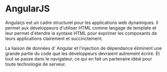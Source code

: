 # AngularJS

Angularjs est un cadre structurel pour les applications web dynamiques. Il permet aux développeurs d'utiliser HTML comme langage de template et leur permet d'étendre la syntaxe HTML pour exprimer les composants de leurs applications clairement et succinctement.

La liaison de données d' Angular et l'injection de dépendance éliminent une grande partie du code que les développeurs devraient autrement écrire. Et tout se passe dans le navigateur, ce qui en fait un partenaire idéal pour toute technologie de serveur.
